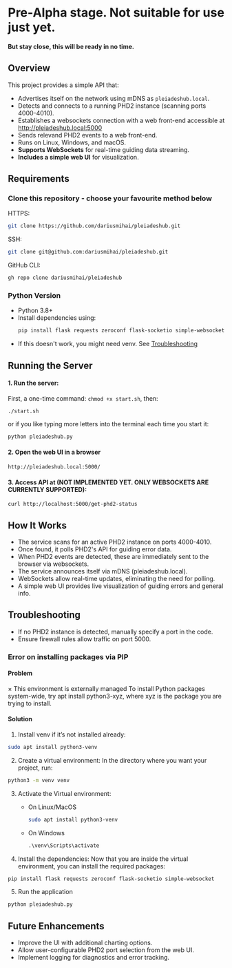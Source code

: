# Pre-Alpha stage. Not suitable for use just yet.
**But stay close, this will be ready in no time.**

## Overview

This project provides a simple API that:

- Advertises itself on the network using mDNS as `pleiadeshub.local`.
- Detects and connects to a running PHD2 instance (scanning ports 4000-4010).
- Establishes a websockets connection with a web front-end accessible at http://pleiadeshub.local:5000
- Sends relevand PHD2 events to a web front-end.
- Runs on Linux, Windows, and macOS.
- **Supports WebSockets** for real-time guiding data streaming.
- **Includes a simple web UI** for visualization.

## Requirements

### Clone this repository - choose your favourite method below
HTTPS: 
```sh
git clone https://github.com/dariusmihai/pleiadeshub.git
```   
SSH:
```sh 
git clone git@github.com:dariusmihai/pleiadeshub.git
``` 
GitHub CLI:
```sh
gh repo clone dariusmihai/pleiadeshub
```  

  
### **Python Version**  

- Python 3.8+
- Install dependencies using:
  ```sh
  pip install flask requests zeroconf flask-socketio simple-websocket
  ```
- If this doesn't work, you might need venv. See [Troubleshooting](#error-on-installing-packages-via-pip)



## Running the Server  

#### 1. Run the server:
First, a one-time command: `chmod +x start.sh`, then:
```shell
./start.sh
```
or if you like typing more letters into the terminal each time you start it:
```sh
python pleiadeshub.py
```

#### 2. Open the web UI in a browser
```shell
http://pleiadeshub.local:5000/
```

#### 3. Access API at (NOT IMPLEMENTED YET. ONLY WEBSOCKETS ARE CURRENTLY SUPPORTED):
```shell
curl http://localhost:5000/get-phd2-status
```




## How It Works  
- The service scans for an active PHD2 instance on ports 4000-4010.
- Once found, it polls PHD2's API for guiding error data.
- When PHD2 events are detected, these are immediately sent to the browser via websockets.
- The service announces itself via mDNS (pleiadeshub.local).
- WebSockets allow real-time updates, eliminating the need for polling.
- A simple web UI provides live visualization of guiding errors and general info.  

## Troubleshooting
- If no PHD2 instance is detected, manually specify a port in the code.
- Ensure firewall rules allow traffic on port 5000.

### Error on installing packages via PIP  
#### Problem
× This environment is externally managed
To install Python packages system-wide, try apt install
    python3-xyz, where xyz is the package you are trying to
    install.  
#### Solution
1. Install venv if it’s not installed already:
```bash
sudo apt install python3-venv
```
2. Create a virtual environment: In the directory where you want your project, run:
```bash
python3 -m venv venv
```  
3. Activate the Virtual environment:  
    - On Linux/MacOS
        ```bash
        sudo apt install python3-venv
        ```  
    - On Windows  
        ```cmd
        .\venv\Scripts\activate
        ```  

4. Install the dependencies: Now that you are inside the virtual environment, you can install the required packages:  
```bash
pip install flask requests zeroconf flask-socketio simple-websocket
```
5. Run the application
```bash
python pleiadeshub.py
```

## Future Enhancements
- Improve the UI with additional charting options.
- Allow user-configurable PHD2 port selection from the web UI.
- Implement logging for diagnostics and error tracking.
